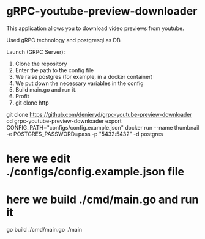 # gRPC-youtube-preview-downloader

This application allows you to download video previews from youtube.

Used gRPC technology and postgresql as DB

Launch (GRPC Server):
1. Clone the repository
2. Enter the path to the config file
3. We raise postgres (for example, in a docker container)
4. We put down the necessary variables in the config
5. Build main.go and run it.
6. Profit
7. git clone http

git clone https://github.com/denieryd/grpc-youtube-preview-downloader
cd grpc-youtube-preview-downloader
export CONFIG_PATH="configs/config.example.json"
docker run --name thumbnail -e POSTGRES_PASSWORD=pass -p "5432:5432" -d postgres
# here we edit ./configs/config.example.json file 
# here we build ./cmd/main.go and run it
go build ./cmd/main.go
./main
  
